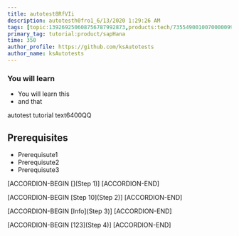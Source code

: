 ```yaml
---
title: autotest8RfVIi
description: autotesth0fro1_6/13/2020 1:29:26 AM
tags: [topic:139269250608756787992873,products:tech/73554900100700000996,tutorial:experience/advanced]
primary_tag: tutorial:product/sapHana
time: 350
author_profile: https://github.com/ksAutotests
author_name: ksAutotests
---
```

### You will learn
- You will learn this
- and that

autotest tutorial text6400QQ

## Prerequisites
- Prerequisute1
- Prerequisute2
- Prerequisute3

[ACCORDION-BEGIN [](Step 1)]
[ACCORDION-END]

[ACCORDION-BEGIN [Step 10](Step 2)]
[ACCORDION-END]

[ACCORDION-BEGIN [Info](Step 3)]
[ACCORDION-END]

[ACCORDION-BEGIN [123](Step 4)]
[ACCORDION-END]

